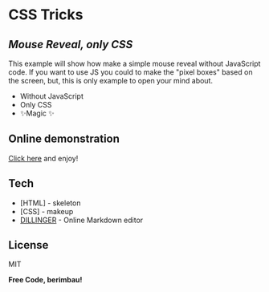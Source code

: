 # CSS Tricks
## _Mouse Reveal, only CSS_

This example will show how make a simple mouse reveal without JavaScript code. If you want to use JS you could to make the "pixel boxes" based on the screen, but, this is only example to open your mind about.

- Without JavaScript
- Only CSS
- ✨Magic ✨


## Online demonstration
[Click here](https://htmlpreview.github.io/?https://github.com/danieldavidnunes/CSS-Tricks/blob/main/MouseReveal/mouse-reveal.html) and enjoy! 


## Tech

- [HTML] - skeleton
- [CSS] - makeup
- [DILLINGER](https://dillinger.io/) - Online Markdown editor


## License

MIT

**Free Code, berimbau!**
